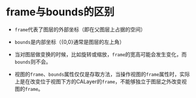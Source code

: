 # frame与bounds的区别

* `frame`代表了图层的外部坐标（即在父图层上占据的空间）

* `bounds`是内部坐标（{0,0}通常是图层的左上角）

* 当对图层做变换的时候，比如旋转或缩放，`frame`的宽高可能会发生变化，而`bounds`则不会。

* 视图的`frame`、`bounds`属性仅仅是存取方法，当操作视图的`frame`属性时，实际上是在改变位于视图下方的CALayer的`frame`，不能够独立于图层之外改变视图的`frame`。